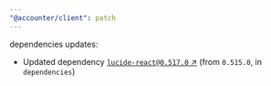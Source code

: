 ```yaml
---
"@accounter/client": patch
---
```

dependencies updates:
  - Updated dependency [`lucide-react@0.517.0` ↗︎](https://www.npmjs.com/package/lucide-react/v/0.517.0) (from `0.515.0`, in `dependencies`)
